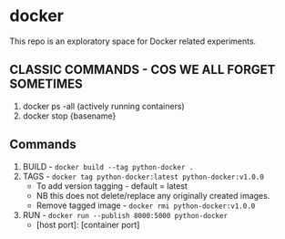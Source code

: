 # docker

This repo is an exploratory space for Docker related experiments. 

## CLASSIC COMMANDS - COS WE ALL FORGET SOMETIMES
1. docker ps -all (actively running containers)
2. docker stop {basename}

## Commands 
1. BUILD - `docker build --tag python-docker .`
2. TAGS - `docker tag python-docker:latest python-docker:v1.0.0` 
    - To add version tagging - default = latest
    - NB this does not delete/replace any originally created images. 
    - Remove tagged image - `docker rmi python-docker:v1.0.0`
3. RUN - `docker run --publish 8000:5000 python-docker`
    - [host port]: [container port]
